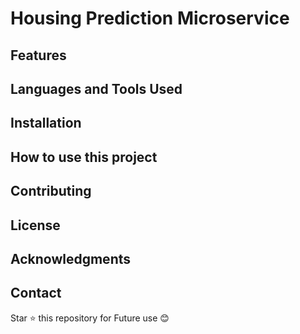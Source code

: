 # Housing Prediction Microservice


## Features

## Languages and Tools Used 

## Installation 

## How to use this project 

## Contributing 

## License 

## Acknowledgments 

## Contact 

Star ⭐ this repository for Future use 😊
